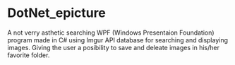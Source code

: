 # DotNet_epicture
A not verry asthetic searching WPF (Windows Presentaion Foundation) program made in C# using Imgur API database for searching and displaying images. Giving the user a posibility to save and deleate images in  his/her favorite folder.
